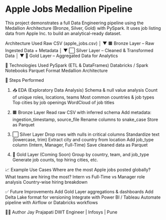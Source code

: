 # Apple Jobs Medallion Pipeline


This project demonstrates a full Data Engineering pipeline using the Medallion Architecture (Bronze, Silver, Gold) with PySpark. It uses job listing data from Apple Inc. to build an analytical-ready dataset.

Architecture Used
Raw CSV (apple_jobs.csv)
        │
        ▼
🟫 Bronze Layer – Raw Ingested Data + Metadata
        │
        ▼
⬜ Silver Layer – Cleaned & Transformed Data
        │
        ▼
🥇 Gold Layer – Aggregated Data for Analytics

🧪 Technologies Used
PySpark (ETL & DataFrames)
Databricks / Spark Notebooks
Parquet Format
Medallion Architecture

📝 Steps Performed
1. 📥 EDA (Exploratory Data Analysis)
Schema & null value analysis
Count of unique roles, locations, teams
Most common countries & job types
Top cities by job openings
WordCloud of job titles

2. 🟫 Bronze Layer
Read raw CSV with inferred schema
Add metadata: ingestion_timestamp, source_file
Rename columns to snake_case
Store as Parquet

3. ⬜ Silver Layer
Drop rows with nulls in critical columns
Standardize text (lowercase, trim)
Extract city and country from location
Add job_type column (Intern, Manager, Full-Time)
Save cleaned data as Parquet

4. 🥇 Gold Layer (Coming Soon)
Group by country, team, and job_type
Generate job counts, top hiring cities, etc.

📈 Example Use Cases
Where are the most Apple jobs posted globally?
What teams are hiring the most?
Intern vs Full-Time vs Manager role analysis
Country-wise hiring breakdown

✅ Future Improvements
Add Gold Layer aggregations & dashboards
Add Delta Lake format for versioning
Integrate with Power BI / Tableau
Automate pipeline with Airflow or Databricks workflows

👨‍💻 Author
Jay Prajapati
DWT Engineer | Infosys | Pune
